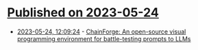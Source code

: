 # [Published on 2023-05-24](index.md)

* [2023-05-24, 12:09:24](https://lobste.rs/s/slb0eu/chainforge_open_source_visual) - [ChainForge: An open-source visual programming environment for battle-testing prompts to LLMs](https://github.com/ianarawjo/ChainForge)
